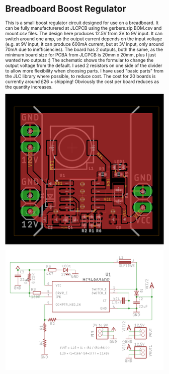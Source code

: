 # Breadboard Boost Regulator

This is a small boost regulator circuit designed for use on a breadboard. It can be fully manufacturered at JLCPCB using the gerbers.zip BOM.csv and mount.csv files. The design here produces 12.5V from 3V to 9V input. It can switch around one amp, so the output current depends on the input voltage (e.g. at 9V input, it can produce 600mA current, but at 3V input, only around 70mA due to inefficiencies). The board has 2 outputs, both the same, as the minimum board size for PCBA from JLCPCB is 20mm x 20mm, plus I just wanted two outputs :) The schematic shows the formular to change the output voltage from the default. I used 2 resistors on one side of the divider to allow more flexibility when choosing parts. I have used "basic parts" from the JLC library where possible, to reduce cost. The cost for 20 boards is currently around £26 + shipping! Obviously the cost per board reduces as the quantity increases.

![Render](./images/board2.png?raw=true)

![Render](./images/schematic.png?raw=true)
